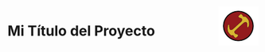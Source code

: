 <div style="display: flex; justify-content: space-between; align-items: center;">
  <h1>Mi Título del Proyecto</h1>
  <img src="./Images/Logo magios.jpg" alt="Logo" width="80">
</div>